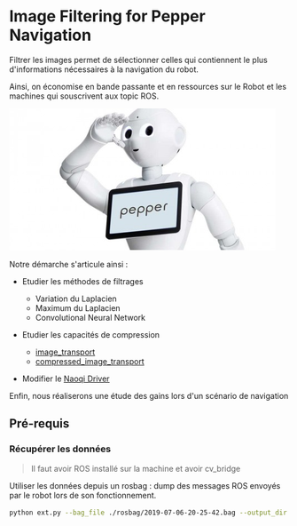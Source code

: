 # Image Filtering for Pepper Navigation

Filtrer les images permet de sélectionner celles qui contiennent le plus d'informations nécessaires à la navigation du robot. 

Ainsi, on économise en bande passante et en ressources sur le Robot et les machines qui souscrivent aux topic ROS.

![pepper](./images/pepper.jpg)

Notre démarche s'articule ainsi :

- Etudier les méthodes de filtrages
  - Variation du Laplacien
  - Maximum du Laplacien
  - Convolutional Neural Network
  
- Etudier les capacités de compression
  - [image_transport](http://wiki.ros.org/image_transport)
  - [compressed_image_transport](http://wiki.ros.org/compressed_image_transport)

- Modifier le [Naoqi Driver](https://github.com/ros-naoqi/naoqi_driver)

Enfin, nous réaliserons une étude des gains lors d'un scénario de navigation

## Pré-requis

### Récupérer les données 

> Il faut avoir ROS installé sur la machine et avoir cv_bridge

Utiliser les données depuis un rosbag : dump des messages ROS envoyés par le robot lors de son fonctionnement.

``` bash
python ext.py --bag_file ./rosbag/2019-07-06-20-25-42.bag --output_dir ./dataset --image_topic "/pepper_robot/camera/front/image_raw"
```